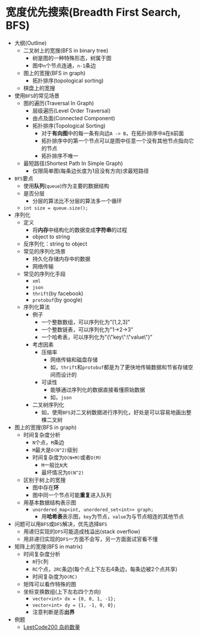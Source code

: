 # 宽度优先搜索(Breadth First Search, BFS)

* 大纲(Outline)
  * 二叉树上的宽搜(BFS in binary tree)
    * 树是图的一种特殊形态，树属于图
    * 图中`n`个节点连通，`n-1`条边
  * 图上的宽搜(BFS in graph)
    * 拓扑排序(topological sorting)
  * 棋盘上的宽搜
* 使用`BFS`的常见场景
  * 图的遍历(Traversal In Graph)
    * 层级遍历(Level Order Traversal)
    * 由点及面(Connected Component)
    * 拓扑排序(Topological Sorting)
      * 对于**有向图**中的每一条有向边`A -> B`，在拓扑排序中`A`在`B`前面
      * 拓扑排序中的第一个节点可以是图中任意一个没有其他节点指向它的节点
      * 拓扑排序不唯一
  * 最短路径(Shortest Path In Simple Graph)
    * 仅限简单图(每条边长度为1且没有方向)求最短路径
* `BFS`要点
  * 使用**队列**(`queue`)作为主要的数据结构
  * 是否分层
    * 分层的算法比不分层的算法多一个循环
  * `int size = queue.size();`
* 序列化
  * 定义
    * 将**内存**中结构化的数据变成**字符串**的过程
    * object to string
  * 反序列化：string to object
  * 常见的序列化场景
    * 持久化存储内存中的数据
    * 网络传输
  * 常见的序列化手段
    * `xml`
    * `json`
    * `thrift`(by facebook)
    * `protobuf`(by google)
  * 序列化算法
    * 例子
      * 一个整数数组，可以序列化为"[1,2,3]"
      * 一个整数链表，可以序列化为"1->2->3"
      * 一个哈希表，可以序列化为"{\\"key\\":\\"value\\"}"
    * 考虑因素
      * 压缩率
        * 网络传输和磁盘存储
        * 如，`thrift`和`protobuf`都是为了更快地传输数据和节省存储空间而设计的
      * 可读性
        * 能够通过序列化的数据直接看懂原始数据
        * 如，`json`
    * 二叉树序列化
      * 如，使用`BFS`对二叉树数据进行序列化，好处是可以容易地画出整棵二叉树
* 图上的宽搜(BFS in graph)
  * 时间复杂度分析
    * `N`个点，`M`条边
    * `M`最大是`O(N^2)`级别
    * 时间复杂度为`O(N+M)`或者`O(M)`
      * `M`一般比`N`大
      * 最坏情况为`O(N^2)`
  * 区别于树上的宽搜
    * 图中存在**环**
    * 图中同一个节点可能**重复**进入队列
  * 用基本数据结构表示图
    * `unordered_map<int, unordered_set<int>> graph;`
      * 用**哈希表**表示图，`key`为节点，`value`为与节点相连的其他节点
* 问题可以用`BFS`或`DFS`解决，优先选择`BFS`
  * 用递归实现的`DFS`可能造成栈溢出(stack overflow)
  * 用非递归实现的`DFS`一方面不会写，另一方面面试官看不懂
* 矩阵上的宽搜(BFS in matrix)
  * 时间复杂度分析
    * `R`行`C`列
    * `RC`个点，`2RC`条边(每个点上下左右4条边，每条边被2个点共享)
    * 时间复杂度为`O(RC)`
  * 矩阵可以看作特殊的图
  * 坐标变换数组(上下左右四个方向)
    * `vector<int> dx = {0, 0, 1, -1};`
    * `vector<int> dy = {1, -1, 0, 0};`
    * 注意判断是否**出界**
* 例题
  * [LeetCode200 岛屿数量](https://leetcode.cn/problems/number-of-islands/)
